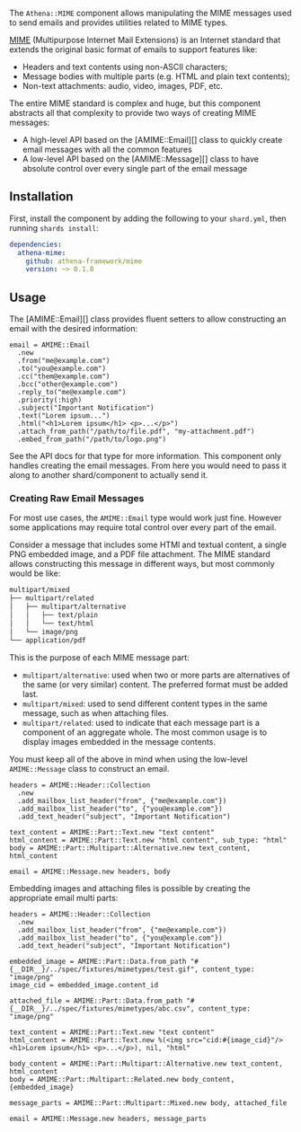 The `Athena::MIME` component allows manipulating the MIME messages used to send emails and provides utilities related to MIME types.

[MIME](https://en.wikipedia.org/wiki/MIME) (Multipurpose Internet Mail Extensions) is an Internet standard that extends the original basic format of emails to support features like:

* Headers and text contents using non-ASCII characters;
* Message bodies with multiple parts (e.g. HTML and plain text contents);
* Non-text attachments: audio, video, images, PDF, etc.

The entire MIME standard is complex and huge, but this component abstracts all that complexity to provide two ways of creating MIME messages:

* A high-level API based on the [AMIME::Email][] class to quickly create email messages with all the common features
* A low-level API based on the [AMIME::Message][] class to have absolute control over every single part of the email message

## Installation

First, install the component by adding the following to your `shard.yml`, then running `shards install`:

```yaml
dependencies:
  athena-mime:
    github: athena-framework/mime
    version: ~> 0.1.0
```

## Usage

The [AMIME::Email][] class provides fluent setters to allow constructing an email with the desired information:

```crystal
email = AMIME::Email
  .new
  .from("me@example.com")
  .to("you@example.com")
  .cc("them@example.com")
  .bcc("other@example.com")
  .reply_to("me@example.com")
  .priority(:high)
  .subject("Important Notification")
  .text("Lorem ipsum...")
  .html("<h1>Lorem ipsum</h1> <p>...</p>")
  .attach_from_path("/path/to/file.pdf", "my-attachment.pdf")
  .embed_from_path("/path/to/logo.png")
```

See the API docs for that type for more information.
This component only handles creating the email messages. From here you would need to pass it along to another shard/component to actually send it.

### Creating Raw Email Messages

For most use cases, the `AMIME::Email` type would work just fine.
However some applications may require total control over every part of the email.

Consider a message that includes some HTMl and textual content, a single PNG embedded image, and a PDF file attachment.
The MIME standard allows constructing this message in different ways, but most commonly would be like:

```txt
multipart/mixed
├── multipart/related
│   ├── multipart/alternative
│   │   ├── text/plain
│   │   └── text/html
│   └── image/png
└── application/pdf
```

This is the purpose of each MIME message part:

* `multipart/alternative`: used when two or more parts are alternatives of the same (or very similar) content. The preferred format must be added last.
* `multipart/mixed`: used to send different content types in the same message, such as when attaching files.
* `multipart/related`: used to indicate that each message part is a component of an aggregate whole. The most common usage is to display images embedded in the message contents.

You must keep all of the above in mind when using the low-level `AMIME::Message` class to construct an email.

```crystal
headers = AMIME::Header::Collection
  .new
  .add_mailbox_list_header("from", {"me@example.com"})
  .add_mailbox_list_header("to", {"you@example.com"})
  .add_text_header("subject", "Important Notification")

text_content = AMIME::Part::Text.new "text content"
html_content = AMIME::Part::Text.new "html content", sub_type: "html"
body = AMIME::Part::Multipart::Alternative.new text_content, html_content

email = AMIME::Message.new headers, body
```

Embedding images and attaching files is possible by creating the appropriate email multi parts:

```crystal
headers = AMIME::Header::Collection
  .new
  .add_mailbox_list_header("from", {"me@example.com"})
  .add_mailbox_list_header("to", {"you@example.com"})
  .add_text_header("subject", "Important Notification")

embedded_image = AMIME::Part::Data.from_path "#{__DIR__}/../spec/fixtures/mimetypes/test.gif", content_type: "image/png"
image_cid = embedded_image.content_id

attached_file = AMIME::Part::Data.from_path "#{__DIR__}/../spec/fixtures/mimetypes/abc.csv", content_type: "image/png"

text_content = AMIME::Part::Text.new "text content"
html_content = AMIME::Part::Text.new %(<img src="cid:#{image_cid}"/> <h1>Lorem ipsum</h1> <p>...</p>), nil, "html"

body_content = AMIME::Part::Multipart::Alternative.new text_content, html_content
body = AMIME::Part::Multipart::Related.new body_content, {embedded_image}

message_parts = AMIME::Part::Multipart::Mixed.new body, attached_file

email = AMIME::Message.new headers, message_parts
```
